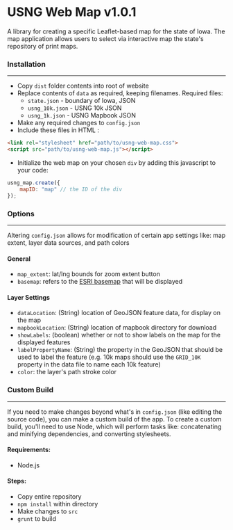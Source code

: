 # USNG Web Map v1.0.1
A library for creating a specific Leaflet-based map for the state of Iowa. The map application allows users to select via interactive map the state's repository of print maps. 

### Installation 
***
* Copy `dist` folder contents into root of website
* Replace contents of `data` as required, keeping filenames. Required files:
    * `state.json` - boundary of Iowa, JSON
    * `usng_10k.json` - USNG 10k JSON
    * `usng_1k.json` - USNG Mapbook JSON
* Make any required changes to `config.json`
* Include these files in HTML :

```HTML  
<link rel="stylesheet" href="path/to/usng-web-map.css">
<script src="path/to/usng-web-map.js"></script> 
```
* Initialize the web map on your chosen `div` by adding this javascript to your code:
```Javascript 
usng_map.create({
    mapID: "map" // the ID of the div
});
```

### Options
***
Altering `config.json` allows for modification of certain app settings like: map extent, layer data sources, and path colors

#### General
* `map_extent`: lat/lng bounds for zoom extent button
* `basemap`: refers to the [ESRI basemap](https://esri.github.io/esri-leaflet/api-reference/layers/basemap-layer.html) that will be displayed

#### Layer Settings
* `dataLocation`: (String) location of GeoJSON feature data, for display on the map
* `mapbookLocation`: (String) location of mapbook directory for download
* `showLabels`: (boolean) whether or not to show labels on the map for the displayed features
* `labelPropertyName`: (String) the property in the GeoJSON that should be used to label the feature (e.g. 10k maps should use the `GRID_10K` property in the data file to name each 10k feature)
* `color`: the layer's path stroke color 

### Custom Build
***
If you need to make changes beyond what's in `config.json` (like editing the source code), you can make a custom build of the app. To create a custom build, you'll need to use Node, which will perform tasks like: concatenating and minifying dependencies, and converting stylesheets. 

#### Requirements:
* Node.js

#### Steps:
* Copy entire repository
* `npm install` within directory
* Make changes to `src`
* `grunt` to build 
